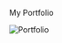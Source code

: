 My Portfolio

![Portfolio](https://user-images.githubusercontent.com/57166270/177039951-93b60dc1-7ab3-445c-bb1d-41192abc9cfa.png)

